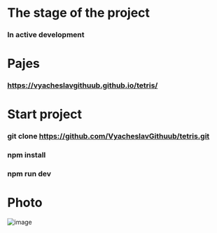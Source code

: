 # The stage of the project
### In active development

# Pajes

### https://vyacheslavgithuub.github.io/tetris/

# Start project

### git clone https://github.com/VyacheslavGithuub/tetris.git

### npm install

### npm run dev

# Photo

![image](https://user-images.githubusercontent.com/111220807/204906495-a7922e1a-99ca-41db-b5f7-1ed9fc147f04.png)

